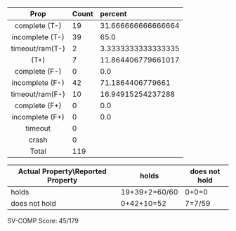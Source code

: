 
| Prop | Count | percent |
|:----:|:------|:--|
|complete   (T-)|19| 31.666666666666664 |
|incomplete (T-)|39|65.0 |
|timeout/ram(T-)|2|3.3333333333333335 |
|           (T+)|7|11.864406779661017 |
|complete   (F-)|0|0.0 |
|incomplete (F-)|42|71.1864406779661 |
|timeout/ram(F-)|10|16.94915254237288 |
|complete   (F+)|0|0.0 |
|incomplete (F+)|0|0.0 |
|timeout        |0| |
|crash          |0| |
|Total          |119| |

| Actual Property\Reported Property | holds | does not hold |
|------------------------------------|-------|---------------|
| holds | 19+39+2=60/60 | 0+0=0 |
| does not hold | 0+42+10=52 | 7=7/59 |

SV-COMP Score: 45/179

